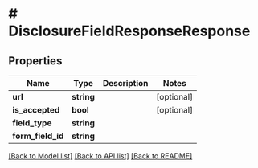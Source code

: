# # DisclosureFieldResponseResponse

## Properties

Name | Type | Description | Notes
------------ | ------------- | ------------- | -------------
**url** | **string** |  | [optional]
**is_accepted** | **bool** |  | [optional]
**field_type** | **string** |  |
**form_field_id** | **string** |  |

[[Back to Model list]](../../README.md#models) [[Back to API list]](../../README.md#endpoints) [[Back to README]](../../README.md)
